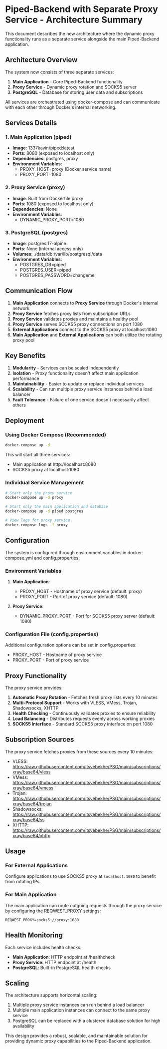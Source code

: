# Piped-Backend with Separate Proxy Service - Architecture Summary

This document describes the new architecture where the dynamic proxy functionality runs as a separate service alongside the main Piped-Backend application.

## Architecture Overview

The system now consists of three separate services:
1. **Main Application** - Core Piped-Backend functionality
2. **Proxy Service** - Dynamic proxy rotation and SOCKS5 server
3. **PostgreSQL** - Database for storing user data and subscriptions

All services are orchestrated using docker-compose and can communicate with each other through Docker's internal networking.

## Services Details

### 1. Main Application (piped)

- **Image**: 1337kavin/piped:latest
- **Ports**: 8080 (exposed to localhost only)
- **Dependencies**: postgres, proxy
- **Environment Variables**:
  - PROXY_HOST=proxy (Docker service name)
  - PROXY_PORT=1080

### 2. Proxy Service (proxy)

- **Image**: Built from Dockerfile.proxy
- **Ports**: 1080 (exposed to localhost only)
- **Dependencies**: None
- **Environment Variables**:
  - DYNAMIC_PROXY_PORT=1080

### 3. PostgreSQL (postgres)

- **Image**: postgres:17-alpine
- **Ports**: None (internal access only)
- **Volumes**: ./data/db:/var/lib/postgresql/data
- **Environment Variables**:
  - POSTGRES_DB=piped
  - POSTGRES_USER=piped
  - POSTGRES_PASSWORD=changeme

## Communication Flow

1. **Main Application** connects to **Proxy Service** through Docker's internal network
2. **Proxy Service** fetches proxy lists from subscription URLs
3. **Proxy Service** validates proxies and maintains a healthy pool
4. **Proxy Service** serves SOCKS5 proxy connections on port 1080
5. **External Applications** connect to the SOCKS5 proxy at localhost:1080
6. **Main Application** and **External Applications** can both utilize the rotating proxy pool

## Key Benefits

1. **Modularity** - Services can be scaled independently
2. **Isolation** - Proxy functionality doesn't affect main application performance
3. **Maintainability** - Easier to update or replace individual services
4. **Scalability** - Can run multiple proxy service instances behind a load balancer
5. **Fault Tolerance** - Failure of one service doesn't necessarily affect others

## Deployment

### Using Docker Compose (Recommended)

```bash
docker-compose up -d
```

This will start all three services:
- Main application at http://localhost:8080
- SOCKS5 proxy at localhost:1080

### Individual Service Management

```bash
# Start only the proxy service
docker-compose up -d proxy

# Start only the main application and database
docker-compose up -d piped postgres

# View logs for proxy service
docker-compose logs -f proxy
```

## Configuration

The system is configured through environment variables in docker-compose.yml and config.properties:

### Environment Variables

1. **Main Application**:
   - PROXY_HOST - Hostname of proxy service (default: proxy)
   - PROXY_PORT - Port of proxy service (default: 1080)

2. **Proxy Service**:
   - DYNAMIC_PROXY_PORT - Port for SOCKS5 proxy server (default: 1080)

### Configuration File (config.properties)

Additional configuration options can be set in config.properties:
- PROXY_HOST - Hostname of proxy service
- PROXY_PORT - Port of proxy service

## Proxy Functionality

The proxy service provides:

1. **Automatic Proxy Rotation** - Fetches fresh proxy lists every 10 minutes
2. **Multi-Protocol Support** - Works with VLESS, VMess, Trojan, Shadowsocks, XHTTP
3. **Health Checking** - Continuously validates proxies to ensure reliability
4. **Load Balancing** - Distributes requests evenly across working proxies
5. **SOCKS5 Interface** - Standard SOCKS5 proxy interface on port 1080

## Subscription Sources

The proxy service fetches proxies from these sources every 10 minutes:
- VLESS: https://raw.githubusercontent.com/itsyebekhe/PSG/main/subscriptions/xray/base64/vless
- VMess: https://raw.githubusercontent.com/itsyebekhe/PSG/main/subscriptions/xray/base64/vmess
- Trojan: https://raw.githubusercontent.com/itsyebekhe/PSG/main/subscriptions/xray/base64/trojan
- Shadowsocks: https://raw.githubusercontent.com/itsyebekhe/PSG/main/subscriptions/xray/base64/ss
- XHTTP: https://raw.githubusercontent.com/itsyebekhe/PSG/main/subscriptions/xray/base64/xhttp

## Usage

### For External Applications

Configure applications to use SOCKS5 proxy at `localhost:1080` to benefit from rotating IPs.

### For Main Application

The main application can route outgoing requests through the proxy service by configuring the REQWEST_PROXY settings:

```properties
REQWEST_PROXY=socks5://proxy:1080
```

## Health Monitoring

Each service includes health checks:
- **Main Application**: HTTP endpoint at /healthcheck
- **Proxy Service**: HTTP endpoint at /health
- **PostgreSQL**: Built-in PostgreSQL health checks

## Scaling

The architecture supports horizontal scaling:
1. Multiple proxy service instances can run behind a load balancer
2. Multiple main application instances can connect to the same proxy service
3. PostgreSQL can be replaced with a clustered database solution for high availability

This design provides a robust, scalable, and maintainable solution for providing dynamic proxy capabilities to the Piped-Backend application.